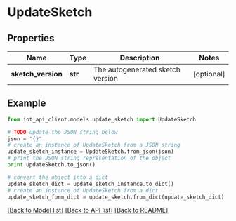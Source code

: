 # UpdateSketch


## Properties
Name | Type | Description | Notes
------------ | ------------- | ------------- | -------------
**sketch_version** | **str** | The autogenerated sketch version | [optional] 

## Example

```python
from iot_api_client.models.update_sketch import UpdateSketch

# TODO update the JSON string below
json = "{}"
# create an instance of UpdateSketch from a JSON string
update_sketch_instance = UpdateSketch.from_json(json)
# print the JSON string representation of the object
print UpdateSketch.to_json()

# convert the object into a dict
update_sketch_dict = update_sketch_instance.to_dict()
# create an instance of UpdateSketch from a dict
update_sketch_form_dict = update_sketch.from_dict(update_sketch_dict)
```
[[Back to Model list]](../README.md#documentation-for-models) [[Back to API list]](../README.md#documentation-for-api-endpoints) [[Back to README]](../README.md)


